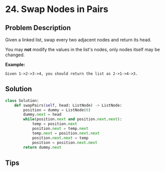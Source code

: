 # 24. Swap Nodes in Pairs



## Problem Description

Given a linked list, swap every two adjacent nodes and return its head.

You may **not** modify the values in the list's nodes, only nodes itself may be changed.

 

**Example:**

```
Given 1->2->3->4, you should return the list as 2->1->4->3.
```



## Solution

```python
class Solution:
    def swapPairs(self, head: ListNode) -> ListNode:
        position = dummy = ListNode(0)
        dummy.next = head
        while(position.next and position.next.next):
            temp = position.next
            position.next = temp.next
            temp.next = position.next.next
            position.next.next = temp
            position = position.next.next
        return dummy.next 
```



## Tips

